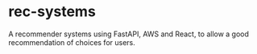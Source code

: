 # rec-systems
A recommender systems using FastAPI, AWS and React, to allow a good recommendation of choices for users.
